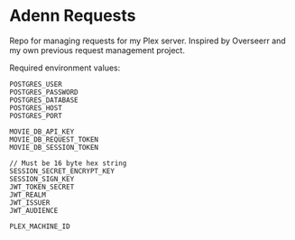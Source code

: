 # Adenn Requests

Repo for managing requests for my Plex server. Inspired by Overseerr and my own previous request management project.

Required environment values:

```
POSTGRES_USER
POSTGRES_PASSWORD
POSTGRES_DATABASE
POSTGRES_HOST
POSTGRES_PORT

MOVIE_DB_API_KEY
MOVIE_DB_REQUEST_TOKEN
MOVIE_DB_SESSION_TOKEN

// Must be 16 byte hex string
SESSION_SECRET_ENCRYPT_KEY 
SESSION_SIGN_KEY
JWT_TOKEN_SECRET
JWT_REALM
JWT_ISSUER
JWT_AUDIENCE

PLEX_MACHINE_ID
```